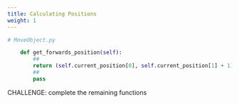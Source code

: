 ```yaml
---
title: Calculating Positions
weight: 1
---
```


```python
# MoveObject.py

    def get_forwards_position(self):
        ##
        return (self.current_position[0], self.current_position[1] + 1)
        ##
        pass
```

CHALLENGE: complete the remaining functions
